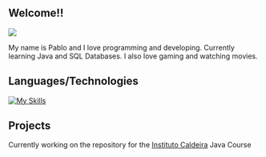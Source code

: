 ## Welcome!!
<img src="https://img.shields.io/badge/Fedora-51A2DA?style=for-the-badge&logo=fedora&logoColor=white">

My name is Pablo and I love programming and developing. Currently learning Java and SQL Databases. I also love gaming and watching movies.

## Languages/Technologies
[![My Skills](https://skillicons.dev/icons?i=java,postgres,spring,mysql&theme=dark)](https://skillicons.dev)

## Projects
Currently working on the repository for the [Instituto Caldeira](https://institutocaldeira.org.br) Java Course



<!--
**Pablito3234/Pablito3234** is a ✨ _special_ ✨ repository because its `README.md` (this file) appears on your GitHub profile.

Here are some ideas to get you started:

- 🔭 I’m currently working on ...
- 🌱 I’m currently learning ...
- 👯 I’m looking to collaborate on ...
- 🤔 I’m looking for help with ...
- 💬 Ask me about ...
- 📫 How to reach me: ...
- 😄 Pronouns: ...
- ⚡ Fun fact: ...
-->
